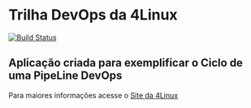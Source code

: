 # Trilha DevOps da 4Linux

<!-- Altere a Flag abaixo com sua URL do Travis -->
[![Build Status](https://travis-ci.org/mbelloso/DevOpsLab-HelloWorld.svg?branch=master)](https://travis-ci.org/mbelloso/DevOpsLab-HelloWorld)

## Aplicação criada para exemplificar o Ciclo de uma PipeLine DevOps


Para maiores informações acesse o [Site da 4Linux](https://www.4linux.com.br/cursos/devops)
